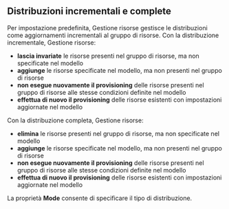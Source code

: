 ## Distribuzioni incrementali e complete
Per impostazione predefinita, Gestione risorse gestisce le distribuzioni come aggiornamenti incrementali al gruppo di risorse. Con la distribuzione incrementale, Gestione risorse:

* **lascia invariate** le risorse presenti nel gruppo di risorse, ma non specificate nel modello
* **aggiunge** le risorse specificate nel modello, ma non presenti nel gruppo di risorse
* **non esegue nuovamente il provisioning** delle risorse presenti nel gruppo di risorse alle stesse condizioni definite nel modello
* **effettua di nuovo il provisioning** delle risorse esistenti con impostazioni aggiornate nel modello

Con la distribuzione completa, Gestione risorse:

* **elimina** le risorse presenti nel gruppo di risorse, ma non specificate nel modello
* **aggiunge** le risorse specificate nel modello, ma non presenti nel gruppo di risorse
* **non esegue nuovamente il provisioning** delle risorse presenti nel gruppo di risorse alle stesse condizioni definite nel modello
* **effettua di nuovo il provisioning** delle risorse esistenti con impostazioni aggiornate nel modello

La proprietà **Mode** consente di specificare il tipo di distribuzione.

<!---HONumber=AcomDC_0713_2016-->
